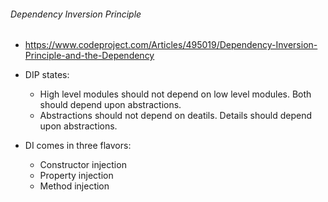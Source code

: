 ###### Dependency Inversion Principle

- https://www.codeproject.com/Articles/495019/Dependency-Inversion-Principle-and-the-Dependency

- DIP states:
    * High level modules should not depend on low level modules. Both should depend upon abstractions.
    * Abstractions should not depend on deatils. Details should depend upon abstractions.

- DI comes in three flavors:
    * Constructor injection
    * Property injection
    * Method injection